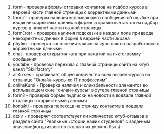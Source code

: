 1. form - проверка формы отправки контактов на подбор курсов в верхней части главной страницы с корректными данными
2. form2 - проверка наличия всплывающего сообщения об ошибке при вводе некорректных данных в форме отправки контактов на подбор курсов в нижней части главной страницы
3. formErorr - проверка наличия подсказки в каждом поле при вводе некорректных данных в форме в верхней части экрана
4. phyton - проверка заполнения заявки на курс пайтон разработчика с корректными данными
5. chat - проверка открытия чата при нажатии на пиктограмму сообщения
6. youtube - проверка перехода с главной страницы сайта на ютуб канал "Skillfactory"
7. allKurses - сравнивает общее количество всех онлайн-курсов на странице "Онлайн-курсы по IT профессиям"
8. onlineKursi - Проверка наличия и кликабельности элементов во всплывающем окне "онлайн-курсы" в футере главной страницы
9. form3 - проверка формы подписки на новости в подвале главной страницы с корректными данными
10. kontakti - проверка перехода на стрницу контактов в подвале главной страницы
11. otzivi - проверяет соответствует ли количество ютуб-отзывов в разделе сайта "Реальные истории наших студентов" с заданным значение(когда известно сколько их должно быть)